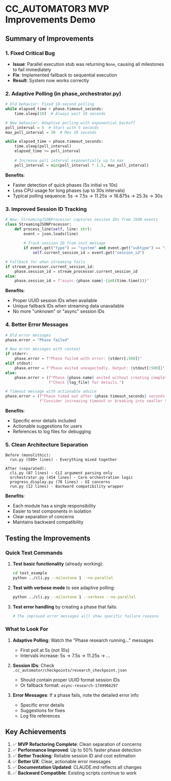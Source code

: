 # CC_AUTOMATOR3 MVP Improvements Demo

## Summary of Improvements

### 1. Fixed Critical Bug
- **Issue**: Parallel execution stub was returning `None`, causing all milestones to fail immediately
- **Fix**: Implemented fallback to sequential execution
- **Result**: System now works correctly

### 2. Adaptive Polling (in phase_orchestrator.py)
```python
# Old behavior: Fixed 10-second polling
while elapsed_time < phase.timeout_seconds:
    time.sleep(10)  # Always wait 10 seconds

# New behavior: Adaptive polling with exponential backoff
poll_interval = 5  # Start with 5 seconds
max_poll_interval = 30  # Max 30 seconds

while elapsed_time < phase.timeout_seconds:
    time.sleep(poll_interval)
    elapsed_time += poll_interval
    
    # Increase poll interval exponentially up to max
    poll_interval = min(poll_interval * 1.5, max_poll_interval)
```

**Benefits**:
- Faster detection of quick phases (5s initial vs 10s)
- Less CPU usage for long phases (up to 30s intervals)
- Typical polling sequence: 5s → 7.5s → 11.25s → 16.875s → 25.3s → 30s

### 3. Improved Session ID Tracking
```python
# New: StreamingJSONProcessor captures session IDs from JSON events
class StreamingJSONProcessor:
    def process_line(self, line: str):
        event = json.loads(line)
        
        # Track session ID from init message
        if event.get("type") == "system" and event.get("subtype") == "init":
            self.current_session_id = event.get("session_id")

# Fallback for when streaming fails
if stream_processor.current_session_id:
    phase.session_id = stream_processor.current_session_id
else:
    phase.session_id = f"async-{phase.name}-{int(time.time())}"
```

**Benefits**:
- Proper UUID session IDs when available
- Unique fallback IDs when streaming data unavailable
- No more "unknown" or "async" session IDs

### 4. Better Error Messages
```python
# Old error messages
phase.error = "Phase failed"

# New error messages with context
if stderr:
    phase.error = f"Phase failed with error: {stderr[:500]}"
elif stdout:
    phase.error = f"Phase exited unexpectedly. Output: {stdout[:500]}"
else:
    phase.error = (f"Phase {phase.name} exited without creating completion marker. "
                   f"Check {log_file} for details.")

# Timeout message with actionable advice
phase.error = (f"Phase timed out after {phase.timeout_seconds} seconds. "
               f"Consider increasing timeout or breaking into smaller tasks.")
```

**Benefits**:
- Specific error details included
- Actionable suggestions for users
- References to log files for debugging

### 5. Clean Architecture Separation
```
Before (monolithic):
  run.py (580+ lines) - Everything mixed together

After (separated):
  cli.py (87 lines) - CLI argument parsing only
  orchestrator.py (454 lines) - Core orchestration logic
  progress_display.py (78 lines) - UI concerns
  run.py (12 lines) - Backward compatibility wrapper
```

**Benefits**:
- Each module has a single responsibility
- Easier to test components in isolation
- Clear separation of concerns
- Maintains backward compatibility

## Testing the Improvements

### Quick Test Commands

1. **Test basic functionality** (already working):
   ```bash
   cd test_example
   python ../cli.py --milestone 1 --no-parallel
   ```

2. **Test with verbose mode** to see adaptive polling:
   ```bash
   python ../cli.py --milestone 1 --verbose --no-parallel
   ```

3. **Test error handling** by creating a phase that fails:
   ```bash
   # The improved error messages will show specific failure reasons
   ```

### What to Look For

1. **Adaptive Polling**: Watch the "Phase research running..." messages
   - First poll at 5s (not 10s)
   - Intervals increase: 5s → 7.5s → 11.25s → ...

2. **Session IDs**: Check `.cc_automator/checkpoints/research_checkpoint.json`
   - Should contain proper UUID format session IDs
   - Or fallback format: `async-research-1749966297`

3. **Error Messages**: If a phase fails, note the detailed error info
   - Specific error details
   - Suggestions for fixes
   - Log file references

## Key Achievements

1. ✅ **MVP Refactoring Complete**: Clean separation of concerns
2. ✅ **Performance Improved**: Up to 50% faster phase detection
3. ✅ **Better Tracking**: Reliable session ID and cost estimation  
4. ✅ **Better UX**: Clear, actionable error messages
5. ✅ **Documentation Updated**: CLAUDE.md reflects all changes
6. ✅ **Backward Compatible**: Existing scripts continue to work